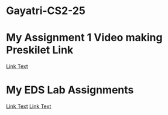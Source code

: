 # Gayatri-CS2-25
# My Assignment 1 Video making Preskilet Link
[Link Text](https://preskilet.com/202401040247@mitaoe.ac.in)
# My EDS Lab Assignments
[Link Text](https://colab.research.google.com/drive/1nL0MaiYL4xGrM_2yBmpmDpOySrU___Rz?usp=sharing)
[Link Text](https://colab.research.google.com/drive/1MW2iWpZpRD9gi0o9VNWxHKCbxdmzG2or)
